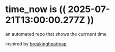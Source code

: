 # time_now is (( 2025-07-21T13:00:00.277Z ))

an automated repo that shows the currnent time

inspired by [breakingheatmap](https://github.com/breakingheatmap/breakingheatmap)